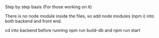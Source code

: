 Step by step basis (For those working on it)

There is no node module inside the files, so add node modules (npm i) into both backend and front end.

cd into backend before running npm run build-db and npm run start
